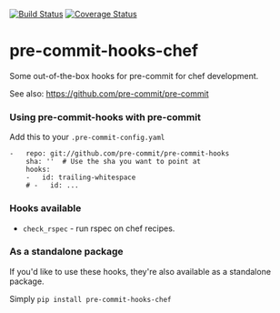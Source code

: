 [![Build Status](https://travis-ci.org/EMSL-MSC/pre-commit-hooks-chef.svg?branch=master)](https://travis-ci.org/EMSL-MSC/pre-commit-hooks-chef)
[![Coverage Status](https://img.shields.io/coveralls/EMSL-MSC/pre-commit-hooks-chef.svg?branch=master)](https://coveralls.io/r/EMSL-MSC/pre-commit-hooks-chef)

pre-commit-hooks-chef
==========

Some out-of-the-box hooks for pre-commit for chef development.

See also: https://github.com/pre-commit/pre-commit


### Using pre-commit-hooks with pre-commit

Add this to your `.pre-commit-config.yaml`

    -   repo: git://github.com/pre-commit/pre-commit-hooks
        sha: ''  # Use the sha you want to point at
        hooks:
        -   id: trailing-whitespace
        # -   id: ...


### Hooks available

- `check_rspec` - run rspec on chef recipes.

### As a standalone package

If you'd like to use these hooks, they're also available as a standalone
package.

Simply `pip install pre-commit-hooks-chef`
